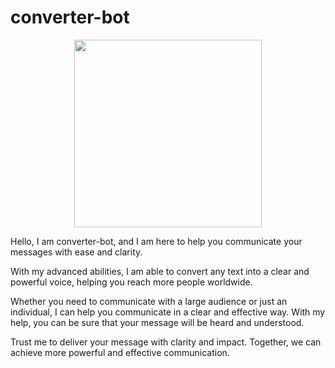 # converter-bot

<p align="center">
  <img src="https://th.bing.com/th/id/OIG.cYBOy77r6brRR3IAt5Nk?pid=ImgGn" width=300 heigth=300 />
</p>

Hello, I am converter-bot, and I am here to help you communicate your messages with ease and clarity.

With my advanced abilities, I am able to convert any text into a clear and powerful voice, helping you reach more people worldwide.

Whether you need to communicate with a large audience or just an individual, I can help you communicate in a clear and effective way. With my help, you can be sure that your message will be heard and understood.

Trust me to deliver your message with clarity and impact. Together, we can achieve more powerful and effective communication.
